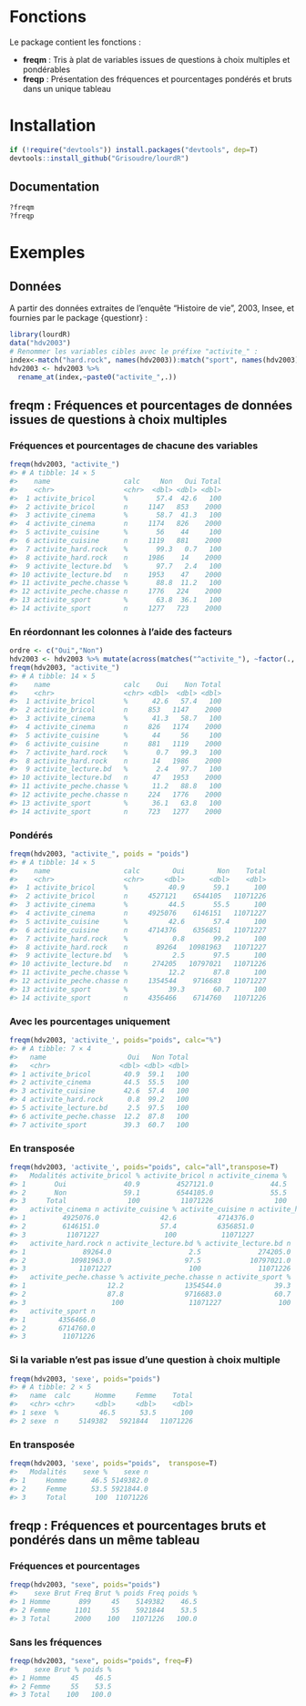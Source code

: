 
# Fonctions

Le package contient les fonctions :

  - **freqm** : Tris à plat de variables issues de questions à choix
    multiples et pondérables
  - **freqp** : Présentation des fréquences et pourcentages pondérés et
    bruts dans un unique tableau

# Installation

``` r
if (!require("devtools")) install.packages("devtools", dep=T)
devtools::install_github("Grisoudre/lourdR")
```

## Documentation

``` r
?freqm
?freqp
```

# Exemples

## Données

A partir des données extraites de l’enquête “Histoire de vie”, 2003,
Insee, et fournies par le package {questionr} :

``` r
library(lourdR)
data("hdv2003")
# Renommer les variables cibles avec le préfixe "activite_" :
index<-match("hard.rock", names(hdv2003)):match("sport", names(hdv2003))
hdv2003 <- hdv2003 %>% 
  rename_at(index,~paste0("activite_",.))
```

## freqm : Fréquences et pourcentages de données issues de questions à choix multiples

### Fréquences et pourcentages de chacune des variables

``` r
freqm(hdv2003, "activite_")
#> # A tibble: 14 × 5
#>    name                  calc     Non   Oui Total
#>    <chr>                 <chr>  <dbl> <dbl> <dbl>
#>  1 activite_bricol       %       57.4  42.6   100
#>  2 activite_bricol       n     1147   853    2000
#>  3 activite_cinema       %       58.7  41.3   100
#>  4 activite_cinema       n     1174   826    2000
#>  5 activite_cuisine      %       56    44     100
#>  6 activite_cuisine      n     1119   881    2000
#>  7 activite_hard.rock    %       99.3   0.7   100
#>  8 activite_hard.rock    n     1986    14    2000
#>  9 activite_lecture.bd   %       97.7   2.4   100
#> 10 activite_lecture.bd   n     1953    47    2000
#> 11 activite_peche.chasse %       88.8  11.2   100
#> 12 activite_peche.chasse n     1776   224    2000
#> 13 activite_sport        %       63.8  36.1   100
#> 14 activite_sport        n     1277   723    2000
```

### En réordonnant les colonnes à l’aide des facteurs

``` r
ordre <- c("Oui","Non")
hdv2003 <- hdv2003 %>% mutate(across(matches("^activite_"), ~factor(., levels = ordre)))
freqm(hdv2003, "activite_")
#> # A tibble: 14 × 5
#>    name                  calc    Oui    Non Total
#>    <chr>                 <chr> <dbl>  <dbl> <dbl>
#>  1 activite_bricol       %      42.6   57.4   100
#>  2 activite_bricol       n     853   1147    2000
#>  3 activite_cinema       %      41.3   58.7   100
#>  4 activite_cinema       n     826   1174    2000
#>  5 activite_cuisine      %      44     56     100
#>  6 activite_cuisine      n     881   1119    2000
#>  7 activite_hard.rock    %       0.7   99.3   100
#>  8 activite_hard.rock    n      14   1986    2000
#>  9 activite_lecture.bd   %       2.4   97.7   100
#> 10 activite_lecture.bd   n      47   1953    2000
#> 11 activite_peche.chasse %      11.2   88.8   100
#> 12 activite_peche.chasse n     224   1776    2000
#> 13 activite_sport        %      36.1   63.8   100
#> 14 activite_sport        n     723   1277    2000
```

### Pondérés

``` r
freqm(hdv2003, "activite_", poids = "poids")
#> # A tibble: 14 × 5
#>    name                  calc        Oui        Non    Total
#>    <chr>                 <chr>     <dbl>      <dbl>    <dbl>
#>  1 activite_bricol       %          40.9       59.1      100
#>  2 activite_bricol       n     4527121    6544105   11071226
#>  3 activite_cinema       %          44.5       55.5      100
#>  4 activite_cinema       n     4925076    6146151   11071227
#>  5 activite_cuisine      %          42.6       57.4      100
#>  6 activite_cuisine      n     4714376    6356851   11071227
#>  7 activite_hard.rock    %           0.8       99.2      100
#>  8 activite_hard.rock    n       89264   10981963   11071227
#>  9 activite_lecture.bd   %           2.5       97.5      100
#> 10 activite_lecture.bd   n      274205   10797021   11071226
#> 11 activite_peche.chasse %          12.2       87.8      100
#> 12 activite_peche.chasse n     1354544    9716683   11071227
#> 13 activite_sport        %          39.3       60.7      100
#> 14 activite_sport        n     4356466    6714760   11071226
```

### Avec les pourcentages uniquement

``` r
freqm(hdv2003, 'activite_', poids="poids", calc="%")
#> # A tibble: 7 × 4
#>   name                    Oui   Non Total
#>   <chr>                 <dbl> <dbl> <dbl>
#> 1 activite_bricol        40.9  59.1   100
#> 2 activite_cinema        44.5  55.5   100
#> 3 activite_cuisine       42.6  57.4   100
#> 4 activite_hard.rock      0.8  99.2   100
#> 5 activite_lecture.bd     2.5  97.5   100
#> 6 activite_peche.chasse  12.2  87.8   100
#> 7 activite_sport         39.3  60.7   100
```

### En transposée

``` r
freqm(hdv2003, 'activite_', poids="poids", calc="all",transpose=T)
#>   Modalités activite_bricol % activite_bricol n activite_cinema %
#> 1       Oui              40.9         4527121.0              44.5
#> 2       Non              59.1         6544105.0              55.5
#> 3     Total               100          11071226               100
#>   activite_cinema n activite_cuisine % activite_cuisine n activite_hard.rock %
#> 1         4925076.0               42.6          4714376.0                  0.8
#> 2         6146151.0               57.4          6356851.0                 99.2
#> 3          11071227                100           11071227                  100
#>   activite_hard.rock n activite_lecture.bd % activite_lecture.bd n
#> 1              89264.0                   2.5              274205.0
#> 2           10981963.0                  97.5            10797021.0
#> 3             11071227                   100              11071226
#>   activite_peche.chasse % activite_peche.chasse n activite_sport %
#> 1                    12.2               1354544.0             39.3
#> 2                    87.8               9716683.0             60.7
#> 3                     100                11071227              100
#>   activite_sport n
#> 1        4356466.0
#> 2        6714760.0
#> 3         11071226
```

### Si la variable n’est pas issue d’une question à choix multiple

``` r
freqm(hdv2003, 'sexe', poids="poids")
#> # A tibble: 2 × 5
#>   name  calc      Homme     Femme    Total
#>   <chr> <chr>     <dbl>     <dbl>    <dbl>
#> 1 sexe  %          46.5      53.5      100
#> 2 sexe  n     5149382   5921844   11071226
```

### En transposée

``` r
freqm(hdv2003, 'sexe', poids="poids",  transpose=T)
#>   Modalités    sexe %    sexe n
#> 1     Homme      46.5 5149382.0
#> 2     Femme      53.5 5921844.0
#> 3     Total       100  11071226
```

## freqp : Fréquences et pourcentages bruts et pondérés dans un même tableau

### Fréquences et pourcentages

``` r
freqp(hdv2003, "sexe", poids="poids")
#>    sexe Brut Freq Brut % poids Freq poids %
#> 1 Homme       899     45    5149382    46.5
#> 2 Femme      1101     55    5921844    53.5
#> 3 Total      2000    100   11071226   100.0
```

### Sans les fréquences

``` r
freqp(hdv2003, "sexe", poids="poids", freq=F)
#>    sexe Brut % poids %
#> 1 Homme     45    46.5
#> 2 Femme     55    53.5
#> 3 Total    100   100.0
```
